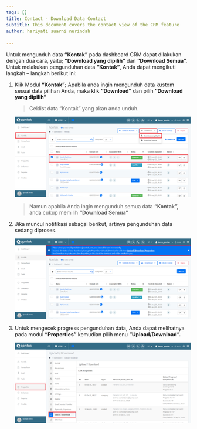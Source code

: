 ```yaml
---
tags: []
title: Contact - Download Data Contact
subtitle: This document covers the contact view of the CRM feature
author: hariyati suarni nurindah

---
```

Untuk mengunduh data **“Kontak”** pada dashboard CRM dapat dilakukan dengan dua cara, yaitu; **“Download yang dipilih”** dan **“Download Semua”.** Untuk melakukan pengunduhan data **“Kontak”**, Anda dapat mengikuti langkah – langkah berikut ini:

1. Klik Modul **“Kontak”**; Apabila anda ingin mengunduh data kustom sesuai data pilihan Anda, maka klik **“Download”** dan pilih **“Download yang dipilih”**

   > Ceklist data “Kontak” yang akan anda unduh.

   ![](/uploads/downloadkontak.PNG)

   > Namun apabila Anda ingin mengunduh semua data **“Kontak”,** anda cukup memilih **“Download Semua”**
2. Jika muncul notifikasi sebagai berikut, artinya pengunduhan data sedang diproses.

   ![](/uploads/downloadkontak1-1.PNG)
3. Untuk mengecek progress pengunduhan data, Anda dapat melihatnya pada modul **“Properties”** kemudian pilih menu **“Upload/Download”.**

   ![](/uploads/kontakbukl3-1.PNG)